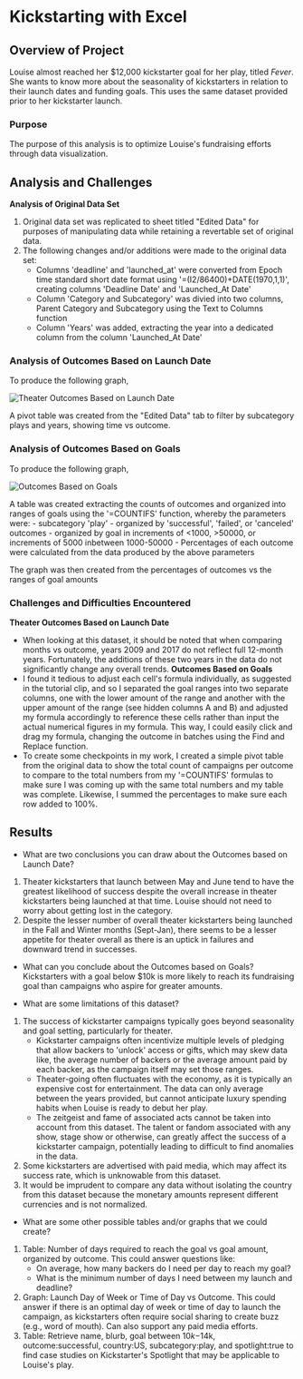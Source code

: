 # Kickstarting with Excel

## Overview of Project
Louise almost reached her $12,000 kickstarter goal for her play, titled *Fever*. She wants to know more about the seasonality of kickstarters in relation to their launch dates and funding goals. This uses the same dataset provided prior to her kickstarter launch.

### Purpose
The purpose of this analysis is to optimize Louise's fundraising efforts through data visualization.

## Analysis and Challenges
**Analysis of Original Data Set**
1. Original data set was replicated to sheet titled "Edited Data" for purposes of manipulating data while retaining a revertable set of original data.
2. The following changes and/or additions were made to the original data set:
	- Columns 'deadline' and 'launched_at' were converted from Epoch time standard short date format using '=(I2/86400)+DATE(1970,1,1)', creating columns 'Deadline Date' and 'Launched_At Date' 
	- Column 'Category and Subcategory' was divied into two columns, Parent Category and Subcategory using the Text to Columns function
	- Column 'Years' was added, extracting the year into a dedicated column from the column 'Launched_At Date'

### Analysis of Outcomes Based on Launch Date
To produce the following graph,

![Theater Outcomes Based on Launch Date](theater_outcome_vs_launch.png)

A pivot table was created from the "Edited Data" tab to filter by subcategory plays and years, showing time vs outcome.

### Analysis of Outcomes Based on Goals
To produce the following graph,

![Outcomes Based on Goals](Outcomes_vs_Goals.png)

A table was created extracting the counts of outcomes and organized into ranges of goals using the '=COUNTIFS' function, whereby the parameters were:
	- subcategory 'play'
	- organized by 'successful', 'failed', or 'canceled' outcomes
	- organized by goal in increments of <1000, >50000, or increments of 5000 inbetween 1000-50000
	- Percentages of each outcome were calculated from the data produced by the above parameters

The graph was then created from the percentages of outcomes vs the ranges of goal amounts

### Challenges and Difficulties Encountered
**Theater Outcomes Based on Launch Date**
- When looking at this dataset, it should be noted that when comparing months vs outcome, years 2009 and 2017 do not reflect full 12-month years.  Fortunately, the additions of these two years in the data do not significantly change any overall trends.
**Outcomes Based on Goals**
- I found it tedious to adjust each cell's formula individually, as suggested in the tutorial clip, and so I separated the goal ranges into two separate columns, one with the lower amount of the range and another with the upper amount of the range (see hidden columns A and B) and adjusted my formula accordingly to reference these cells rather than input the actual numerical figures in my formula.  This way, I could easily click and drag my formula, changing the outcome in batches using the Find and Replace function.
- To create some checkpoints in my work, I created a simple pivot table from the original data to show the total count of campaigns per outcome to compare to the total numbers from my '=COUNTIFS' formulas to make sure I was coming up with the same total numbers and my table was complete. Likewise, I summed the percentages to make sure each row added to 100%.

## Results

- What are two conclusions you can draw about the Outcomes based on Launch Date?
1. Theater kickstarters that launch between May and June tend to have the greatest likelihood of success despite the overall increase in theater kickstarters being launched at that time. Louise should not need to worry about getting lost in the category.
2. Despite the lesser number of overall theater kickstarters being launched in the Fall and Winter months (Sept-Jan), there seems to be a lesser appetite for theater overall as there is an uptick in failures and downward trend in successes.

- What can you conclude about the Outcomes based on Goals?
Kickstarters with a goal below $10k is more likely to reach its fundraising goal than campaigns who aspire for greater amounts.

- What are some limitations of this dataset?
1. The success of kickstarter campaigns typically goes beyond seasonality and goal setting, particularly for theater.
	- Kickstarter campaigns often incentivize multiple levels of pledging that allow backers to 'unlock' access or gifts, which may skew data like, the average number of backers or the average amount paid by each backer, as the campaign itself may set those ranges.
	- Theater-going often fluctuates with the economy, as it is typically an expensive cost for entertainment. The data can only average between the years provided, but cannot anticipate luxury spending habits when Louise is ready to debut her play.
	- The zeitgeist and fame of associated acts cannot be taken into account from this dataset. The talent or fandom associated with any show, stage show or otherwise, can greatly affect the success of a kickstarter campaign, potentially leading to difficult to find anomalies in the data.
2. Some kickstarters are advertised with paid media, which may affect its success rate, which is unknowable from this dataset. 
3. It would be imprudent to compare any data without isolating the country from this dataset because the monetary amounts represent different currencies and is not normalized.

- What are some other possible tables and/or graphs that we could create?
1. Table: Number of days required to reach the goal vs goal amount, organized by outcome. This could answer questions like:
	- On average, how many backers do I need per day to reach my goal?
	- What is the minimum number of days I need between my launch and deadline?
2. Graph: Launch Day of Week or Time of Day vs Outcome. This could answer if there is an optimal day of week or time of day to launch the campaign, as kickstarters often require social sharing to create buzz (e.g., word of mouth). Can also support any paid media efforts.
3. Table: Retrieve name, blurb, goal between $10k-$14k, outcome:successful, country:US, subcategory:play, and spotlight:true to find case studies on Kickstarter's Spotlight that may be applicable to Louise's play.

